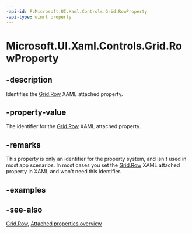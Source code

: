 ```yaml
---
-api-id: P:Microsoft.UI.Xaml.Controls.Grid.RowProperty
-api-type: winrt property
---
```


<!-- Property syntax
public Windows.UI.Xaml.DependencyProperty RowProperty { get; }
-->

# Microsoft.UI.Xaml.Controls.Grid.RowProperty

## -description
Identifies the [Grid.Row](grid_row.md) XAML attached property.


## -property-value
The identifier for the [Grid.Row](grid_row.md) XAML attached property.

## -remarks
This property is only an identifier for the property system, and isn't used in most app scenarios. In most cases you set the [Grid.Row](grid_row.md) XAML attached property in XAML and won't need this identifier.

## -examples

## -see-also

[Grid.Row](grid_row.md), [Attached properties overview](/windows/uwp/xaml-platform/attached-properties-overview)
